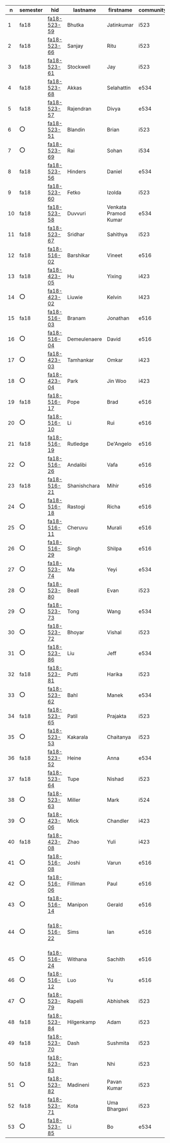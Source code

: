 | n | semester | hid | lastname | firstname | community | t1 | t2 | t3 | t4 | t5 | t6 | paper | project |
| --- | --- | --- | --- | --- | --- | --- | --- | --- | --- | --- | --- | --- | --- |
| 1 | fa18 | [fa18-523-59](https://github.com/cloudmesh-community/fa18-523-59/blob/master/README.yml) | Bhutka | Jatinkumar | i523 | +[t1](https://github.com/cloudmesh/technologies/blob/master/chapters/tech/azure-sql.md) | +[t2](https://github.com/cloudmesh/technologies/blob/master/chapters/tech/pybrain.md) | +[t3](https://github.com/cloudmesh/technologies/blob/master/chapters/tech/libcloud.md) | +[t4](https://github.com/cloudmesh/technologies/blob/master/chapters/tech/openstack-keystone.md) | N/A | N/A | [IOT](https://github.com/cloudmesh-community/fa18-523-71/blob/master/paper/paper.md) | [TBD](https://github.com/cloudmesh-community/fa18-523-71/tree/master/project-report) |
| 2 | fa18 | [fa18-523-66](https://github.com/cloudmesh-community/fa18-523-66/blob/master/README.yml) | Sanjay | Ritu | i523 | +[t1](https://github.com/cloudmesh/technologies/blob/master/chapters/tech/apache-derby.md) | +[t2](https://github.com/cloudmesh/technologies/blob/master/chapters/tech/r.md) | +[t3](https://github.com/cloudmesh/technologies/blob/master/chapters/tech/snort.md) | +[t4](https://github.com/cloudmesh/technologies/blob/master/chapters/tech/taverna.md) | N/A | N/A | [SAS Viya](https://github.com/cloudmesh-community/fa18-523-66/blob/master/paper/paper.md) | [Stock](https://github.com/cloudmesh-community/fa18-523-66/blob/master/project-report/report.md) |
| 3 | fa18 | [fa18-523-61](https://github.com/cloudmesh-community/fa18-523-61/blob/master/README.yml) | Stockwell | Jay | i523 | +[t1](https://github.com/cloudmesh/technologies/blob/master/chapters/tech/datafu.md) | +[t2](https://github.com/cloudmesh/technologies/blob/master/chapters/tech/sqlite.md) | +[t3](https://github.com/cloudmesh/technologies/blob/master/chapters/tech/tyrant.md) | +[t4](https://github.com/cloudmesh/technologies/blob/master/chapters/tech/cloudmesh.md) | N/A | N/A | [NLP](https://github.com/cloudmesh-community/fa18-523-61/blob/master/paper/paper.md) | [Text Mining](https://github.com/cloudmesh-community/fa18-523-61/tree/master/project-report) |
| 4 | fa18 | [fa18-523-68](https://github.com/cloudmesh-community/fa18-523-68/blob/master/README.yml) | Akkas | Selahattin | e534 | -[t1](https://github.com/cloudmesh/technologies/blob/master/chapters/tech/e-science-central.md) | -[t2](https://github.com/cloudmesh/technologies/blob/master/chapters/tech/jclouds.md) | -[t3](https://github.com/cloudmesh/technologies/blob/master/chapters/tech/opennebula.md) | ?[t4](https://github.com/cloudmesh/technologies/blob/master/chapters/tech/ceph.md) | N/A | N/A | [Tensorflow](https://github.com/cloudmesh-community/fa18-523-68/blob/master/paper/paper.md) | [k-means Tensorflow](https://github.com/cloudmesh-community/fa18-523-68/blob/master/project-report/report.md) |
| 5 | fa18 | [fa18-523-57](https://github.com/cloudmesh-community/fa18-523-57/blob/master/README.yml) | Rajendran | Divya | e534 | -[t1](https://github.com/cloudmesh/technologies/blob/master/chapters/tech/dokku.md) | +[t2](https://github.com/cloudmesh/technologies/blob/master/chapters/tech/riak.md) | +[t3](https://github.com/cloudmesh/technologies/blob/master/chapters/tech/sql-server.md) | +[t4](https://github.com/cloudmesh/technologies/blob/master/chapters/tech/event-hubs.md) | N/A | N/A | [PyTorch](https://github.com/cloudmesh-community/fa18-523-57/tree/master/paper/) | [Storm HBase](https://github.com/cloudmesh-community/fa18-523-57/tree/master/project-report/) |
| 6 | :o: | [fa18-523-51](https://github.com/cloudmesh-community/fa18-523-51/blob/master/README.yml) | Blandin | Brian | i523 | :o: | :o: | :o: | :o: | N/A | N/A | :o: | :o: |
| 7 | :o: | [fa18-523-69](https://github.com/cloudmesh-community/fa18-523-69/blob/master/README.yml) | Rai | Sohan | i534 | :o: | :o: | :o: | :o: | N/A | N/A | [Streaming](https://github.com/cloudmesh-community/fa18-523-62/tree/master/paper) | [Tweets](https://github.com/cloudmesh-community/fa18-523-62/tree/master/project-report) |
| 8 | fa18 | [fa18-523-56](https://github.com/cloudmesh-community/fa18-523-56/blob/master/README.yml) | Hinders | Daniel | e534 | +[t1](https://github.com/cloudmesh/technologies/blob/master/chapters/tech/google-kubernetes.md) | +[t2](https://github.com/cloudmesh/technologies/blob/master/chapters/tech/jena.md) | +[t3](https://github.com/cloudmesh/technologies/blob/master/chapters/tech/protobuf.md) | +[t4](https://github.com/cloudmesh/technologies/blob/master/chapters/tech/nifi-nsa.md) | N/A | N/A | [Nifi](https://github.com/cloudmesh-community/fa18-523-56/blob/master/paper/paper.md) | [TBD](https://github.com/cloudmesh-community/fa18-523-56/blob/master/project-report/report.md) |
| 9 | fa18 | [fa18-523-60](https://github.com/cloudmesh-community/fa18-523-60/blob/master/README.yml) | Fetko | Izolda | i523 | +[t1](https://github.com/cloudmesh/technologies/blob/master/chapters/tech/docker-compose.md) | +[t2](https://github.com/cloudmesh/technologies/blob/master/chapters/tech/linux-vserver.md) | +[t3](https://github.com/cloudmesh/technologies/blob/master/chapters/tech/mysql.md) | +[t4](https://github.com/cloudmesh/technologies/blob/master/chapters/tech/plasma-magma.md) | N/A | N/A | [MongoDB](https://github.com/cloudmesh-community/fa18-523-60/blob/master/paper/paper.md) | [MongoDB](https://github.com/cloudmesh-community/fa18-523-60/blob/master/project-report/report.md) |
| 10 | fa18 | [fa18-523-58](https://github.com/cloudmesh-community/fa18-523-58/blob/master/README.yml) | Duvvuri | Venkata Pramod Kumar | e534 | -[t1](https://github.com/cloudmesh/technologies/blob/master/chapters/tech/google-cloud-sql.md) | -[t2](https://github.com/cloudmesh/technologies/blob/master/chapters/tech/dryad.md) | -[t3](https://github.com/cloudmesh/technologies/blob/master/chapters/tech/atmosphere.md) | -[t4](https://github.com/cloudmesh/technologies/blob/master/chapters/tech/apache-apex.md) | -[t5](https://github.com/cloudmesh/technologies/blob/master/chapters/tech/dc.js.md) | ?[t6](https://github.com/cloudmesh/technologies/blob/master/chapters/tech/openstack-heat.md) | [Caffe](https://github.com/cloudmesh-community/fa18-523-58/tree/master/paper) | [Data Visualization, HBase](https://github.com/cloudmesh-community/fa18-523-57/tree/master/project-report) |
| 11 | fa18 | [fa18-523-67](https://github.com/cloudmesh-community/fa18-523-67/blob/master/README.yml) | Sridhar | Sahithya | i523 | +[t1](https://github.com/cloudmesh/technologies/blob/master/chapters/tech/cuda.md) | +[t2](https://github.com/cloudmesh/technologies/blob/master/chapters/tech/heroku.md) | +[t3](https://github.com/cloudmesh/technologies/blob/master/chapters/tech/twister.md) | +[t4](https://github.com/cloudmesh/technologies/blob/master/chapters/tech/spark-streaming.md) | N/A | N/A | [Language](https://github.com/cloudmesh-community/fa18-523-65/blob/master/paper/paper.md) | TBD |
| 12 | fa18 | [fa18-516-02](https://github.com/cloudmesh-community/fa18-516-02/blob/master/README.yml) | Barshikar | Vineet | e516 | N/A | N/A | N/A | N/A | N/A | N/A | [graphql](https://github.com/cloudmesh-community/book/blob/master/chapters/msg/graphql.md) | [Cloudmesh GraphQL](https://github.com/cloudmesh-community/fa18-516-21/tree/master/project-code) |
| 13 | fa18 | [fa18-423-05](https://github.com/cloudmesh-community/fa18-423-05/blob/master/README.yml) | Hu | Yixing | i423 | +[t1](https://github.com/cloudmesh/technologies/blob/master/chapters/tech/amazon-rds.md) | +[t2](https://github.com/cloudmesh/technologies/blob/master/chapters/tech/twitter-heron.md) | :o: | :o: | N/A | N/A | TBD | TBD |
| 14 | :o: | [fa18-423-02](https://github.com/cloudmesh-community/fa18-423-02/blob/master/README.yml) | Liuwie | Kelvin | I423 | +[t1](https://github.com/cloudmesh/technologies/blob/master/chapters/tech/hbase.md) | +[t2](https://github.com/cloudmesh/technologies/blob/master/chapters/tech/tensorflow.md) | :o: | :o: | N/A | N/A | [paper](tbd) | [Sports](tbd) |
| 15 | fa18 | [fa18-516-03](https://github.com/cloudmesh-community/fa18-516-03/blob/master/README.yml) | Branam | Jonathan | e516 | N/A | N/A | N/A | N/A | N/A | N/A | [Pi Kubernetes](https://github.com/cloudmesh-community/book/tree/master/chapters/pi/kubernetes) | [project](https://github.com/cloudmesh-community/cm-burn) |
| 16 | :o: | [fa18-516-04](https://github.com/cloudmesh-community/fa18-516-04/blob/master/README.yml) | Demeulenaere | David | e516 | N/A | N/A | N/A | N/A | N/A | N/A | [paper](TBD) | [project](https://github.com/cloudmesh-community/fa18-516-04/tree/master/project-paper) |
| 17 | :o: | [fa18-423-03](https://github.com/cloudmesh-community/fa18-423-03/blob/master/README.yml) | Tamhankar | Omkar | i423 | -[t1](https://github.com/cloudmesh/technologies/blob/master/chapters/tech/virtualbox.md) | +[t2](https://github.com/cloudmesh/technologies/blob/master/chapters/tech/couchdb.md) | :o: | :o: | N/A | N/A | TBD | TBD |
| 18 | :o: | [fa18-423-04](https://github.com/cloudmesh-community/fa18-423-04/blob/master/README.yml) | Park | Jin Woo | i423 | :o: | :o: | :o: | :o: | N/A | N/A | :o: | :o: |
| 19 | fa18 | [fa18-516-17](https://github.com/cloudmesh-community/fa18-516-17/blob/master/README.yml) | Pope | Brad | e516 | N/A | N/A | N/A | N/A | N/A | N/A | [CSA](https://github.com/cloudmesh-community/fa18-516-17/blob/master/chapter/CSA.md) | [Amazon Reviews](https://github.com/cloudmesh-community/fa18-516-17/blob/master/project-paper/report.md) |
| 20 | :o: | [fa18-516-10](https://github.com/cloudmesh-community/fa18-516-10/blob/master/README.yml) | Li | Rui | e516 | N/A | N/A | N/A | N/A | N/A | N/A | [paper](None) | [project](None) |
| 21 | fa18 | [fa18-516-19](https://github.com/cloudmesh-community/fa18-516-19/blob/master/README.yml) | Rutledge | De'Angelo | e516 | N/A | N/A | N/A | N/A | N/A | N/A | [LAMP](TBD) | [LAMP Stacks](https://github.com/cloudmesh-community/fa18-516-19/tree/master/project-report) |
| 22 | :o: | [fa18-516-26](https://github.com/cloudmesh-community/fa18-516-26/blob/master/README.yml) | Andalibi | Vafa | e516 | N/A | N/A | N/A | N/A | N/A | N/A | [Python parallel](https://github.com/cloudmesh-community/book/blob/master/chapters/prg/python/python-parallel.md) | [project](TBD) |
| 23 | fa18 | [fa18-516-21](https://github.com/cloudmesh-community/fa18-516-21/blob/master/README.yml) | Shanishchara | Mihir | e516 | N/A | N/A | N/A | N/A | N/A | N/A | [graphql](https://github.com/cloudmesh-community/fa18-516-21/blob/master/chapter/graphql.md) | [Cloudmesh GraphQL](https://github.com/cloudmesh-community/fa18-516-21/tree/master/project-paper) |
| 24 | :o: | [fa18-516-18](https://github.com/cloudmesh-community/fa18-516-18/blob/master/README.yml) | Rastogi | Richa | e516 | N/A | N/A | N/A | N/A | N/A | N/A | [paper](https://github.com/cloudmesh-community/book/blob/master/chapters/iaas/aws/aws-lambda.md) | [project](TBA) |
| 25 | :o: | [fa18-516-11](https://github.com/cloudmesh-community/fa18-516-11/blob/master/README.yml) | Cheruvu | Murali | e516 | N/A | N/A | N/A | N/A | N/A | N/A | :o: | :o: |
| 26 | :o: | [fa18-516-29](https://github.com/cloudmesh-community/fa18-516-29/blob/master/README.yml) | Singh | Shilpa | e516 | N/A | N/A | N/A | N/A | N/A | N/A | :o: | :o: |
| 27 | :o: | [fa18-523-74](https://github.com/cloudmesh-community/fa18-523-74/blob/master/README.yml) | Ma | Yeyi | e534 | :o: | :o: | :o: | :o: | N/A | N/A | [paper](https://github.com/cloudmesh-community/fa18-523-74/blob/master/paper/paper.md) | [project](https://github.com/cloudmesh-community/fa18-523-74/blob/master/project-report/report.md) |
| 28 | :o: | [fa18-523-80](https://github.com/cloudmesh-community/fa18-523-80/blob/master/README.yml) | Beall | Evan | i523 | +[t1](https://github.com/cloudmesh/technologies/blob/master/chapters/tech/occi.md) | +[t2](https://github.com/cloudmesh/technologies/blob/master/chapters/tech/chef.md) | +[t3](https://github.com/cloudmesh/technologies/blob/master/chapters/tech/tajo.md) | +[t4](https://github.com/cloudmesh/technologies/blob/master/chapters/tech/flink-streaming.md) | N/A | N/A | [Matplotlib](https://github.com/cloudmesh-community/fa18-523-80/blob/master/paper/paper.md) | [TBD](https://github.com/cloudmesh-community/fa18-523-80/blob/master/project-report/report.md) |
| 29 | :o: | [fa18-523-73](https://github.com/cloudmesh-community/fa18-523-73/blob/master/README.yml) | Tong | Wang | e534 | +[t1](https://github.com/cloudmesh/technologies/blob/master/chapters/tech/azure-table.md) | +[t2](https://github.com/cloudmesh/technologies/blob/master/chapters/tech/neptune.md) | +[t3](https://github.com/cloudmesh/technologies/blob/master/chapters/tech/datanucleus.md) | +[t4](https://github.com/cloudmesh/technologies/blob/master/chapters/tech/bittorrent.md) | N/A | N/A | [paper](https://github.com/cloudmesh-community/fa18-523-73/blob/master/paper/paper.md) | [project](https://github.com/cloudmesh-community/fa18-523-73/blob/master/project-report/report.md) |
| 30 | :o: | [fa18-523-72](https://github.com/cloudmesh-community/fa18-523-72/blob/master/README.yml) | Bhoyar | Vishal | i523 | +[t1](https://github.com/cloudmesh/technologies/blob/master/chapters/tech/phoenix.md) | +[t2](https://github.com/cloudmesh/technologies/blob/master/chapters/tech/appfog.md) | +[t3](https://github.com/cloudmesh/technologies/blob/master/chapters/tech/opendap.md) | +[t4](https://github.com/cloudmesh/technologies/blob/master/chapters/tech/shark.md) | N/A | N/A | [MongoDB](https://github.com/cloudmesh-community/fa18-523-60/blob/master/paper/paper.md) | [MongoDB](https://github.com/cloudmesh-community/fa18-523-60/blob/master/project-report/report.md) |
| 31 | :o: | [fa18-523-86](https://github.com/cloudmesh-community/fa18-523-86/blob/master/README.yml) | Liu | Jeff | e534 | -[t1](https://github.com/cloudmesh/technologies/blob/master/chapters/tech/cloudability.md) | -[t2](https://github.com/cloudmesh/technologies/blob/master/chapters/tech/facebook-tao.md) | w[t3](https://github.com/cloudmesh/technologies/blob/master/chapters/tech/gffs.md) | -[t4](https://github.com/cloudmesh/technologies/blob/master/chapters/tech/saltstack.md) | N/A | N/A | [N/A](https://github.com/cloudmesh-community/fa18-523-86/tree/master/paper/paper.md) | [TBD](https://github.com/cloudmesh-community/fa18-523-86/blob/master/project-report/report.md) |
| 32 | fa18 | [fa18-523-81](https://github.com/cloudmesh-community/fa18-523-81/blob/master/README.yml) | Putti | Harika | i523 | -[t1](https://github.com/cloudmesh/technologies/blob/master/chapters/tech/hcatalog.md) | -[t2](https://github.com/cloudmesh/technologies/blob/master/chapters/tech/yarn.md) | -[t3](https://github.com/cloudmesh/technologies/blob/master/chapters/tech/apache-oodt.md) | -[t4](https://github.com/cloudmesh/technologies/blob/master/chapters/tech/apache-beam.md) | -[t5](https://github.com/cloudmesh/technologies/blob/master/chapters/tech/drill.md) | N/A | [IBM Cognos](https://github.com/cloudmesh-community/fa18-523-81/blob/master/paper/paper.md) | [Watson, PySpark](https://github.com/cloudmesh-community/fa18-523-81/blob/master/project-report/report.md) |
| 33 | :o: | [fa18-523-62](https://github.com/cloudmesh-community/fa18-523-62/blob/master/README.yml) | Bahl | Manek | e534 | +[t1](https://github.com/cloudmesh/technologies/blob/master/chapters/tech/h-store.md) | +[t2](https://github.com/cloudmesh/technologies/blob/master/chapters/tech/terraform.md) | +[t3](https://github.com/cloudmesh/technologies/blob/master/chapters/tech/uima.md) | +[t4](https://github.com/cloudmesh/technologies/blob/master/chapters/tech/helix.md) | N/A | N/A | [Streaming](https://github.com/cloudmesh-community/fa18-523-62/tree/master/paper) | [Tweets](https://github.com/cloudmesh-community/fa18-523-62/tree/master/project-report) |
| 34 | fa18 | [fa18-523-65](https://github.com/cloudmesh-community/fa18-523-65/blob/master/README.yml) | Patil | Prajakta | i523 | +[t1](https://github.com/cloudmesh/technologies/blob/master/chapters/tech/cascading.md) | +[t2](https://github.com/cloudmesh/technologies/blob/master/chapters/tech/nimbus.md) | +[t3](https://github.com/cloudmesh/technologies/blob/master/chapters/tech/kafka.md) | +[t4](https://github.com/cloudmesh/technologies/blob/master/chapters/tech/sentry.md) | N/A | N/A | [Language](https://github.com/cloudmesh-community/fa18-523-65/blob/master/paper/paper.md) | [Yelp](https://github.com/cloudmesh-community/fa18-523-65/blob/master/project-report/report.md) |
| 35 | :o: | [fa18-523-53](https://github.com/cloudmesh-community/fa18-523-53/blob/master/README.yml) | Kakarala | Chaitanya | i523 | +[t1](https://github.com/cloudmesh/technologies/blob/master/chapters/tech/google-chubby.md) | -[t2](https://github.com/cloudmesh/technologies/blob/master/chapters/tech/pbdr.md) | -[t3](https://github.com/cloudmesh/technologies/blob/master/chapters/tech/solr.md) | -[t4](https://github.com/cloudmesh/technologies/blob/master/chapters/tech/crunch.md) | N/A | N/A | [Kafka](https://github.com/cloudmesh-community/fa18-523-53/tree/master/paper) | [TBD](https://github.com/cloudmesh-community/fa18-523-53/tree/master/project-report) |
| 36 | fa18 | [fa18-523-52](https://github.com/cloudmesh-community/fa18-523-52/blob/master/README.yml) | Heine | Anna | e534 | +[t1](https://github.com/cloudmesh/technologies/blob/master/chapters/tech/titan-db.md) | +[t2](https://github.com/cloudmesh/technologies/blob/master/chapters/tech/tycoon.md) | +[t3](https://github.com/cloudmesh/technologies/blob/master/chapters/tech/memcached.md) | +[t4](https://github.com/cloudmesh/technologies/blob/master/chapters/tech/amazon-sns.md) | N/A | N/A | [Knime](https://github.com/cloudmesh-community/fa18-523-52/blob/master/paper/paper.md) | [TBD](https://github.com/cloudmesh-community/fa18-523-52/tree/master/project-report) |
| 37 | fa18 | [fa18-523-64](https://github.com/cloudmesh-community/fa18-523-64/blob/master/README.yml) | Tupe | Nishad | i523 | +[t1](https://github.com/cloudmesh/technologies/blob/master/chapters/tech/giraph.md) | +[t2](https://github.com/cloudmesh/technologies/blob/master/chapters/tech/cloudstack.md) | +[t3](https://github.com/cloudmesh/technologies/blob/master/chapters/tech/cloud-foundry.md) | +[t4](https://github.com/cloudmesh/technologies/blob/master/chapters/tech/rkt.md) | N/A | N/A | [MongoDB](https://github.com/cloudmesh-community/fa18-523-60/blob/master/paper/paper.md) | [MongoDB](https://github.com/cloudmesh-community/fa18-523-60/blob/master/project-report/report.md) |
| 38 | :o: | [fa18-523-63](https://github.com/cloudmesh-community/fa18-523-63/blob/master/README.yml) | Miller | Mark | i524 | w[t1](https://github.com/cloudmesh/technologies/blob/master/chapters/tech/openid.md) | w[t2](https://github.com/cloudmesh/technologies/blob/master/chapters/tech/ftp.md) | -[t3](https://github.com/cloudmesh/technologies/blob/master/chapters/tech/google-bigquery.md) | -[t4](https://github.com/cloudmesh/technologies/blob/master/chapters/tech/disco.md) | N/A | N/A | [Scikit-learn](https://github.com/cloudmesh-community/fa18-523-63/tree/master/paper) | [Finance](https://github.com/cloudmesh-community/fa18-523-63/tree/master/project) |
| 39 | :o: | [fa18-423-06](https://github.com/cloudmesh-community/fa18-423-06/blob/master/README.yml) | Mick | Chandler | i423 | +[t1](https://github.com/cloudmesh/technologies/blob/master/chapters/tech/ibm-bluemix.md) | +[t2](https://github.com/cloudmesh/technologies/blob/master/chapters/tech/lmdb-key-value.md) | -[t3](https://github.com/cloudmesh/technologies/blob/master/chapters/tech/puppet.md) | -[t4](https://github.com/cloudmesh/technologies/blob/master/chapters/tech/oracle.md) | N/A | N/A | :o: | [project](https://github.com/cloudmesh-community/fa18-423-03/tree/master/project) |
| 40 | fa18 | [fa18-423-08](https://github.com/cloudmesh-community/fa18-423-08/blob/master/README.yml) | Zhao | Yuli | i423 | +[t1](https://github.com/cloudmesh/technologies/blob/master/chapters/tech/apache-arrow.md) | +[t2](https://github.com/cloudmesh/technologies/blob/master/chapters/tech/thrift.md) | :o: | :o: | N/A | N/A | [paper](tbd) | [Secchi](https://github.com/cloudmesh-community/fa18-423-08/blob/master/project-report/report.md) |
| 41 | :o: | [fa18-516-08](https://github.com/cloudmesh-community/fa18-516-08/blob/master/README.yml) | Joshi | Varun | e516 | N/A | N/A | N/A | N/A | N/A | N/A | [GDPR](https://github.com/cloudmesh-community/fa18-516-08/blob/master/chapter/GDPR.md) | [project](TBD) |
| 42 | :o: | [fa18-516-06](https://github.com/cloudmesh-community/fa18-516-06/blob/master/README.yml) | Filliman | Paul | e516 | N/A | N/A | N/A | N/A | N/A | N/A | [Azure Data Services](https://github.com/cloudmesh-community/fa18-516-06/blob/master/chapter/whatever.md) | [Azure Data](https://github.com/cloudmesh-community/fa18-516-06/blob/master/chapter/whatever.md) |
| 43 | :o: | [fa18-516-14](https://github.com/cloudmesh-community/fa18-516-14/blob/master/README.yml) | Manipon | Gerald | e516 | N/A | N/A | N/A | N/A | N/A | N/A | [Cloud use cases](https://github.com/cloudmesh-community/book/chapters/cloud/use-cases.md) | [project](https://github.com/pymonger/hysds-k8s) |
| 44 | :o: | [fa18-516-22](https://github.com/cloudmesh-community/fa18-516-22/blob/master/README.yml) | Sims | Ian | e516 | N/A | N/A | N/A | N/A | N/A | N/A | [AWS EMR](https://github.com/cloudmesh-community/fa18-516-22/blob/master/chapter/AWS-EMR.md) | [AWS EMR](url in your hid space or that of your partner) |
| 45 | :o: | [fa18-516-24](https://github.com/cloudmesh-community/fa18-516-24/blob/master/README.yml) | Withana | Sachith | e516 | N/A | N/A | N/A | N/A | N/A | N/A | [Pi Spark](https://github.com/cloudmesh-community/book/blob/master/chapters/pi/clusters/pi-spark.md) | [Pi Spark](https://github.com/cloudmesh-community/fa18-516-24/tree/master/project-paper) |
| 46 | :o: | [fa18-516-12](https://github.com/cloudmesh-community/fa18-516-12/blob/master/README.yml) | Luo | Yu | e516 | N/A | N/A | N/A | N/A | N/A | N/A | [paper](None) | [project](None) |
| 47 | :o: | [fa18-523-79](https://github.com/cloudmesh-community/fa18-523-79/blob/master/README.yml) | Rapelli | Abhishek | i523 | -[t1](https://github.com/cloudmesh/technologies/blob/master/chapters/tech/lucene.md) | -[t2](https://github.com/cloudmesh/technologies/blob/master/chapters/tech/zeromq.md) | -[t3](https://github.com/cloudmesh/technologies/blob/master/chapters/tech/dream-lab.md) | -[t4](https://github.com/cloudmesh/technologies/blob/master/chapters/tech/espresso.md) | -[t5](https://github.com/cloudmesh/technologies/blob/master/chapters/tech/winery.md) | -[t6](https://github.com/cloudmesh/technologies/blob/master/chapters/tech/mesos.md) | [QlikView](https://github.com/cloudmesh-community/fa18-523-79/blob/master/Paper/Paper.md) | [PySpark Watson](https://github.com/cloudmesh-community/fa18-523-81/blob/master/Project/Project-Proposal.md) |
| 48 | fa18 | [fa18-523-84](https://github.com/cloudmesh-community/fa18-523-84/blob/master/README.yml) | Hilgenkamp | Adam | i523 | +[t1](https://github.com/cloudmesh/technologies/blob/master/chapters/tech/azure-data-factory.md) | +[t2](https://github.com/cloudmesh/technologies/blob/master/chapters/tech/mlbase.md) | +[t3](https://github.com/cloudmesh/technologies/blob/master/chapters/tech/ubuntu-maas.md) | +[t4](https://github.com/cloudmesh/technologies/blob/master/chapters/tech/apache-hawq.md) | -[t5](https://github.com/cloudmesh/technologies/blob/master/chapters/tech/wink.md) | N/A | [Visualization](https://github.com/cloudmesh-community/fa18-523-84/tree/master/paper) | [IoT](https://github.com/cloudmesh-community/fa18-523-84/tree/master/project-report) |
| 49 | fa18 | [fa18-523-70](https://github.com/cloudmesh-community/fa18-523-70/blob/master/README.yml) | Dash | Sushmita | i523 | -[t1](https://github.com/cloudmesh/technologies/blob/master/chapters/tech/voldemort.md) | -[t2](https://github.com/cloudmesh/technologies/blob/master/chapters/tech/amqp.md) | -[t3](https://github.com/cloudmesh/technologies/blob/master/chapters/tech/rasdaman.md) | -[t4](https://github.com/cloudmesh/technologies/blob/master/chapters/tech/elasticsearch.md) | N/A | N/A | [TBD](https://github.com/cloudmesh-community/fa18-523-70/tree/master/paper/paper2) | [TV Genome project](https://github.com/cloudmesh-community/fa18-523-70/blob/master/project-report/) |
| 50 | fa18 | [fa18-523-83](https://github.com/cloudmesh-community/fa18-523-83/blob/master/README.yml) | Tran | Nhi | i523 | +[t1](https://github.com/cloudmesh/technologies/blob/master/chapters/tech/juju.md) | +[t2](https://github.com/cloudmesh/technologies/blob/master/chapters/tech/sap-hana.md) | +[t3](https://github.com/cloudmesh/technologies/blob/master/chapters/tech/sge.md) | +[t4](https://github.com/cloudmesh/technologies/blob/master/chapters/tech/slurm.md) | N/A | N/A | [NiFi](https://github.com/cloudmesh-community/fa18-523-56/blob/master/paper/paper.md) | [Credit](https://github.com/cloudmesh-community/fa18-523-83/blob/master/project-report/report.md) |
| 51 | :o: | [fa18-523-82](https://github.com/cloudmesh-community/fa18-523-82/blob/master/README.yml) | Madineni | Pavan Kumar | i523 | -[t1](https://github.com/cloudmesh/technologies/blob/master/chapters/tech/puppet.md) | ?[t2](https://github.com/cloudmesh/technologies/blob/master/chapters/tech/petsc.md) | -[t3](https://github.com/cloudmesh/technologies/blob/master/chapters/tech/ambari.md) | ?[t4](https://github.com/cloudmesh/technologies/blob/master/chapters/tech/blinkdb.md) | ?[t5](https://github.com/cloudmesh/technologies/blob/master/chapters/tech/lustre.md) | ?[t6](https://github.com/cloudmesh/technologies/blob/master/chapters/tech/pregel.md) | [Watson](https://github.com/cloudmesh-community/fa18-523-82/blob/master/Paper/Paper.md) | [Watson PySpark](https://github.com/cloudmesh-community/fa18-523-81/blob/master/Project/Project-Proposal.md) |
| 52 | fa18 | [fa18-523-71](https://github.com/cloudmesh-community/fa18-523-71/blob/master/README.yml) | Kota | Uma Bhargavi | i523 | +[t1](https://github.com/cloudmesh/technologies/blob/master/chapters/tech/lxd.md) | +[t2](https://github.com/cloudmesh/technologies/blob/master/chapters/tech/openvz.md) | +[t3](https://github.com/cloudmesh/technologies/blob/master/chapters/tech/google-fusion-tables.md) | +[t4](https://github.com/cloudmesh/technologies/blob/master/chapters/tech/cdmi.md) | N/A | N/A | [IoT](https://github.com/cloudmesh-community/fa18-523-71/blob/master/paper/paper.md) | [Credit](https://github.com/cloudmesh-community/fa18-523-71/blob/master/project-report/project.md) |
| 53 | :o: | [fa18-523-85](https://github.com/cloudmesh-community/fa18-523-85/blob/master/README.yml) | Li | Bo | e534 | w[t1](https://github.com/cloudmesh/technologies/blob/master/chapters/tech/blaze.md) | w[t2](https://github.com/cloudmesh/technologies/blob/master/chapters/tech/daal-intel.md) | +[t3](https://github.com/cloudmesh/technologies/blob/master/chapters/tech/osgi.md) | w[t4](https://github.com/cloudmesh/technologies/blob/master/chapters/tech/lxc.md) | N/A | N/A | [Consumer](https://github.com/cloudmesh-community/fa18-523-85/blob/master/paper/) | [Consumer Tensorflow](https://github.com/cloudmesh-community/fa18-523-85/tree/master/project-report) |
